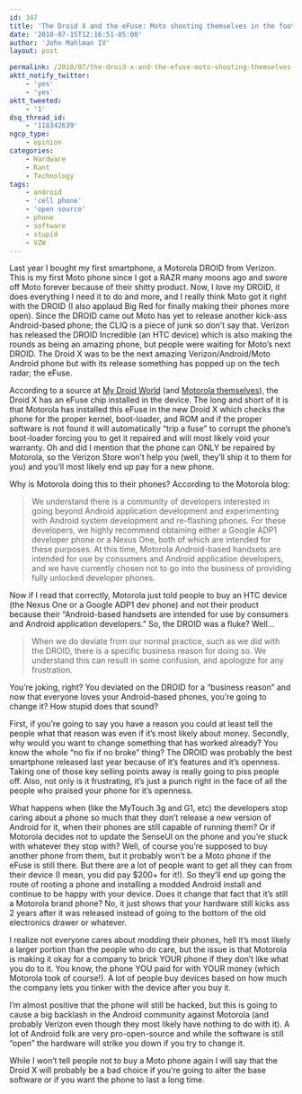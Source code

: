 ```yaml
---
id: 347
title: 'The Droid X and the eFuse: Moto shooting themselves in the foot'
date: '2010-07-15T12:16:51-05:00'
author: 'John Mahlman IV'
layout: post

permalink: /2010/07/the-droid-x-and-the-efuse-moto-shooting-themselves-in-the-foot/
aktt_notify_twitter:
    - 'yes'
    - 'yes'
aktt_tweeted:
    - '1'
dsq_thread_id:
    - '118342639'
ngcp_type:
    - opinion
categories:
    - Hardware
    - Rant
    - Technology
tags:
    - android
    - 'cell phone'
    - 'open source'
    - phone
    - software
    - stupid
    - VZW
---
```


Last year I bought my first smartphone, a Motorola DROID from Verizon. This is my first Moto phone since I got a RAZR many moons ago and swore off Moto forever because of their shitty product. Now, I love my DROID, it does everything I need it to do and more, and I really think Moto got it right with the DROID (I also applaud Big Red for finally making their phones more open). Since the DROID came out Moto has yet to release another kick-ass Android-based phone; the CLIQ is a piece of junk so don’t say that. Verizon has released the DROID Incredible (an HTC device) which is also making the rounds as being an amazing phone, but people were waiting for Moto’s next DROID. The Droid X was to be the next amazing Verizon/Android/Moto Android phone but with its release something has popped up on the tech radar; the eFuse.

According to a source at [My Droid World](http://www.mydroidworld.com/forums/droid-x-discussion/3330-how-droid-x-locked-down-let-me-tell-you-what-i-know.html) (and [Motorola themselves](http://community.developer.motorola.com/t5/MOTODEV-Blog/Custom-ROMs-and-Motorola-s-Android-Handsets/bc-p/4290#M432title=Custom)), the Droid X has an eFuse chip installed in the device. The long and short of it is that Motorola has installed this eFuse in the new Droid X which checks the phone for the proper kernel, boot-loader, and ROM and if the proper software is not found it will automatically “trip a fuse” to corrupt the phone’s boot-loader forcing you to get it repaired and will most likely void your warranty. Oh and did I mention that the phone can ONLY be repaired by Motorola, so the Verizon Store won’t help you (well, they’ll ship it to them for you) and you’ll most likely end up pay for a new phone.

Why is Motorola doing this to their phones? According to the Motorola blog:

> We understand there is a community of developers interested in going beyond Android application development and experimenting with Android system development and re-flashing phones. For these developers, we highly recommend obtaining either a Google ADP1 developer phone or a Nexus One, both of which are intended for these purposes. At this time, Motorola Android-based handsets are intended for use by consumers and Android application developers, and we have currently chosen not to go into the business of providing fully unlocked developer phones.

Now if I read that correctly, Motorola just told people to buy an HTC device (the Nexus One or a Google ADP1 dev phone) and not their product because their “Android-based handsets are intended for use by consumers and Android application developers.” So, the DROID was a fluke? Well…

> When we do deviate from our normal practice, such as we did with the DROID, there is a specific business reason for doing so. We understand this can result in some confusion, and apologize for any frustration.

You’re joking, right? You deviated on the DROID for a “business reason” and now that everyone loves your Android-based phones, you’re going to change it? How stupid does that sound?

First, if you’re going to say you have a reason you could at least tell the people what that reason was even if it’s most likely about money. Secondly, why would you want to change something that has worked already? You know the whole “no fix if no broke” thing? The DROID was probably the best smartphone released last year because of it’s features and it’s openness. Taking one of those key selling points away is really going to piss people off. Also, not only is it frustrating, it’s just a punch right in the face of all the people who praised your phone for it’s openness.

What happens when (like the MyTouch 3g and G1, etc) the developers stop caring about a phone so much that they don’t release a new version of Android for it, when their phones are still capable of running them? Or if Motorola decides not to update the SenseUI on the phone and you’re stuck with whatever they stop with? Well, of course you’re supposed to buy another phone from them, but it probably won’t be a Moto phone if the eFuse is still there. But there are a lot of people want to get all they can from their device (I mean, you did pay $200+ for it!). So they’ll end up going the route of rooting a phone and installing a modded Android install and continue to be happy with your device. Does it change that fact that it’s still a Motorola brand phone? No, it just shows that your hardware still kicks ass 2 years after it was released instead of going to the bottom of the old electronics drawer or whatever.

I realize not everyone cares about modding their phones, hell it’s most likely a larger portion than the people who do care, but the issue is that Motorola is making it okay for a company to brick YOUR phone if they don’t like what you do to it. You know, the phone YOU paid for with YOUR money (which Motorola took of course!). A lot of people buy devices based on how much the company lets you tinker with the device after you buy it.

I’m almost positive that the phone will still be hacked, but this is going to cause a big backlash in the Android community against Motorola (and probably Verizon even though they most likely have nothing to do with it). A lot of Android folk are very pro-open-source and while the software is still “open” the hardware will strike you down if you try to change it.

While I won’t tell people not to buy a Moto phone again I will say that the Droid X will probably be a bad choice if you’re going to alter the base software or if you want the phone to last a long time.